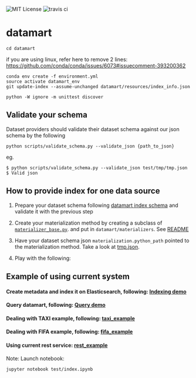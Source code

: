 ![MIT License](https://img.shields.io/badge/license-MIT-blue.svg) ![travis ci](https://travis-ci.org/usc-isi-i2/etk.svg?branch=master)

# datamart

```commandline
cd datamart
```

if you are using linux, refer here to remove 2 lines:
https://github.com/conda/conda/issues/6073#issuecomment-393200362

```
conda env create -f environment.yml
source activate datamart_env
git update-index --assume-unchanged datamart/resources/index_info.json

python -W ignore -m unittest discover
```

## Validate your schema
Dataset providers should validate their dataset schema against our json schema by the following
```commandline
python scripts/validate_schema.py --validate_json {path_to_json}
```
eg.
```commandline
$ python scripts/validate_schema.py --validate_json test/tmp/tmp.json
$ Valid json
```

## How to provide index for one data source

1. Prepare your dataset schema following [datamart index schema](https://paper.dropbox.com/doc/Datamart-Index-Schema--ARZ9ANxCYpvOOfTKxXGE9MI1Ag-0Uu03rDIUCttwS0x9GLCq)
 and validate it with the previous step

2. Create your materialization method by creating a subclass of [`materializer_base.py`](./datamart/materializers/materializer_base.py).
and put in `datamart/materializers`. See [README](./datamart/materializers/README.MD)

3. Have your dataset schema json `materialization.python_path` pointed to the materialization method. 
Take a look at [tmp.json](example/tmp/tmp.json#L10).

4. Play with the following:

## Example of using current system

#### Create metadata and index it on Elasticsearch, following: [Indexing demo](example/index.ipynb)
#### Query datamart, following: [Query demo](example/query.ipynb)
#### Dealing with TAXI example, following: [taxi_example](example/taxi_example/taxi_example.ipynb)
#### Dealing with FIFA example, following: [fifa_example](example/fifa_example/fifa_example.ipynb)
#### Using current rest service: [rest_example](example/rest_example/example.md)

Note: Launch notebook: 
```
jupyter notebook test/index.ipynb
```
